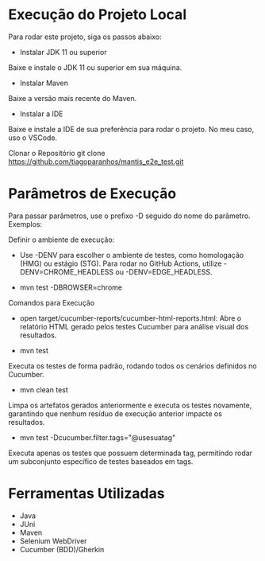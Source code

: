 # Execução do Projeto Local
Para rodar este projeto, siga os passos abaixo:

- Instalar JDK 11 ou superior

Baixe e instale o JDK 11 ou superior em sua máquina. 

- Instalar Maven

Baixe a versão mais recente do Maven. 

- Instalar a IDE

Baixe e instale a IDE de sua preferência para rodar o projeto. No meu caso, uso o VSCode.

Clonar o Repositório
git clone https://github.com/tiagoparanhos/mantis_e2e_test.git

# Parâmetros de Execução
Para passar parâmetros, use o prefixo -D seguido do nome do parâmetro. Exemplos:

Definir o ambiente de execução: 

- Use -DENV para escolher o ambiente de testes, como homologação (HMG) ou estágio (STG). Para rodar no GitHub Actions, utilize -DENV=CHROME_HEADLESS ou -DENV=EDGE_HEADLESS.

- mvn test -DBROWSER=chrome

Comandos para Execução
- open target/cucumber-reports/cucumber-html-reports.html: Abre o relatório HTML gerado pelos testes Cucumber para análise visual dos resultados.

- mvn test 

Executa os testes de forma padrão, rodando todos os cenários definidos no Cucumber.

- mvn clean test

Limpa os artefatos gerados anteriormente e executa os testes novamente, garantindo que nenhum resíduo de execução anterior impacte os resultados.

- mvn test -Dcucumber.filter.tags="@usesuatag"

Executa apenas os testes que possuem determinada tag, permitindo rodar um subconjunto específico de testes baseados em tags.

# Ferramentas Utilizadas
- Java 
- JUni
- Maven
- Selenium WebDriver
- Cucumber (BDD)/Gherkin